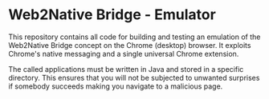 # Web2Native Bridge - Emulator
This repository contains all code for building and testing an emulation of
the Web2Native Bridge concept on the Chrome (desktop) browser.  It exploits
Chrome's native messaging and a single universal Chrome extension.

The called applications must be written in Java and stored in a specific
directory.  This ensures that you will not be subjected to unwanted
surprises if somebody succeeds making you navigate to a malicious page.
